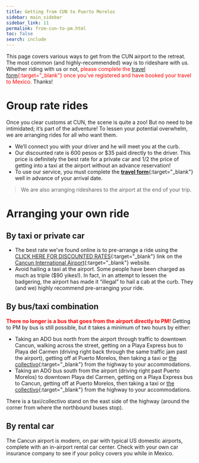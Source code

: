 ```yaml
---
title: Getting from CUN to Puerto Morelos
sidebar: main_sidebar
sidebar_link: 11
permalink: from-cun-to-pm.html
toc: false
search: include
---
```


This page covers various ways to get from the CUN airport to the retreat. The most common (and highly-recommended) way is to  rideshare with us. Whether riding with us or not, <span style="color: red">please complete the [travel form](https://docs.google.com/forms/d/e/1FAIpQLSex7cyDs_Xf33rAxqU2S749xG_MB4lMQk3fPvF_p0JkkoKyTg/viewform){:target="_blank"} once you’ve registered and have booked your travel to Mexico.</span> Thanks!

# Group rate rides

Once you clear customs at CUN, the scene is quite a zoo! But no need to be intimidated; it’s part of the adventure! To lessen your potential overwhelm, we are arranging rides for all who want them. 

- We’ll connect you with your driver and he will meet you at the curb.
- Our discounted rate is 600 pesos or $35 paid directly to the driver. This price is definitely the best rate for a private car and 1/2 the price of getting into a taxi at the airport without an advance reservation!
- To use our service, you must complete the [**travel form**](https://docs.google.com/forms/d/e/1FAIpQLSex7cyDs_Xf33rAxqU2S749xG_MB4lMQk3fPvF_p0JkkoKyTg/viewform){:target="_blank"} well in advance of your arrival date.

> We are also arranging rideshares to the airport at the end of your trip.

# Arranging your own ride

## By taxi or private car

- The best rate we’ve found online is to pre-arrange a ride using the [CLICK HERE FOR DISCOUNTED RATES](https://cancun.ridebitsapp.com/central/new_reservation){:target="_blank"} link on the [Cancun International Airport](https://www.cancunairport.com/taxi.html){:target="_blank"} website.
- Avoid hailing a taxi at the airport. Some people have been charged as much as triple ($90 yikes!). In fact, in an attempt to lessen the badgering, the airport has made it “illegal” to hail a cab at the curb. They (and we) highly recommend pre-arranging your ride. 

## By bus/taxi combination

<span style="color: red">**There no longer is a bus that goes from the airport directly to PM!**</span> Getting to PM by bus is still possible, but it takes a minimum of two hours by either:

- Taking an ADO bus north from the airport through traffic to downtown Cancun, walking across the street, getting on a Playa Express bus to Playa del Carmen (driving right back through the same traffic jam past the airport), getting off at Puerto Morelos, then taking a taxi or [the collectivo](https://puertomorelos.mx/producto/colectivos/){:target="_blank"} from the highway to your accommodations.
- Taking an ADO bus south from the airport (driving right past Puerto Morelos) to downtown Playa del Carmen, getting on a Playa Express bus to Cancun, getting off at Puerto Morelos, then taking a taxi  or [the collectivo](https://puertomorelos.mx/producto/colectivos/){:target="_blank"} from the highway to your accommodations.

There is a taxi/collectivo stand on the east side of the highway (around the corner from where the northbound buses stop).

## By rental car

The Cancun airport is modern, on par with typical US domestic airports, complete with an in-airport rental car center. Check with your own car insurance company to see if your policy covers you while in Mexico.